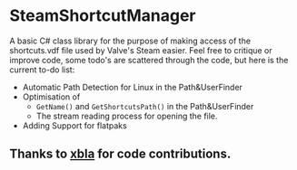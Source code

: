 # SteamShortcutManager
A basic C# class library for the purpose of making access of the shortcuts.vdf file used by Valve's Steam easier. 
Feel free to critique or improve code, some todo's are scattered through the code, but here is the current to-do list:
* Automatic Path Detection for Linux in the Path&UserFinder
* Optimisation of
  * `GetName()` and `GetShortcutsPath()` in the Path&UserFinder
  * The stream reading process for opening the file.
* Adding Support for flatpaks
## Thanks to [xbla](https://github.com/jean-knapp "xblah") for code contributions. 
